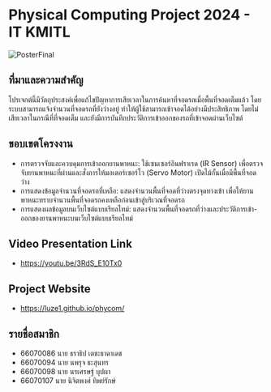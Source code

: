 # Physical Computing Project 2024 - IT KMITL
![PosterFinal](https://github.com/user-attachments/assets/bc497a31-7f9f-4a81-822f-ffe8bb567e4d)
## ที่มาและความสำคัญ
โปรเจกต์นี้มีวัตถุประสงค์เพื่อแก้ไขปัญหาการเสียเวลาในการค้นหาที่จอดรถเมื่อพื้นที่จอดเต็มแล้ว โดยระบบสามารถแจ้งจำนวนที่จอดรถที่ยังว่างอยู่ ทำให้ผู้ใช้สามารถเข้าจอดได้อย่างมีประสิทธิภาพ โดยไม่เสียเวลาในกรณีที่ที่จอดเต็ม และยังมีการบันทึกประวัติการเข้าออกของรถที่เข้าจอดผ่านเว็บไซต์

## ขอบเขตโครงงาน
- การตรวจจับและควบคุมการเข้าออกยานพาหนะ:
ใช้เซนเซอร์อินฟราเรด (IR Sensor) เพื่อตรวจจับยานพาหนะที่ผ่านและสั่งการให้มอเตอร์เซอร์โว (Servo Motor) เปิดไม้กั้นเมื่อมีพื้นที่จอดว่าง
- การแสดงข้อมูลจำนวนที่จอดรถที่เหลือ: 
แสดงจำนวนพื้นที่จอดที่ว่างตรงจุดทางเข้า เพื่อให้ยานพาหนะทราบจำนวนพื้นที่จอดรถคงเหลือก่อนเข้าสู่บริเวณที่จอดรถ
- การแสดงผลข้อมูลบนเว็บไซต์แบบเรียลไทม์: 
แสดงจำนวนพื้นที่จอดรถที่ว่างและประวัติการเข้า-ออกของยานพาหนะบนเว็บไซต์แบบเรียลไทม์

## Video Presentation Link
- https://youtu.be/3RdS_E10Tx0

## Project Website
- https://luze1.github.io/phycom/

## รายชื่อสมาชิก
- 66070086 นาย ธราธิป เตชะธาดาเดช
- 66070094 นาย นพรุจ ธะสุนทร
- 66070098 นาย นรเศรษฐ์ บุปผา
- 66070107 นาย นิจิตพงศ์ ทิพย์รักษ์
